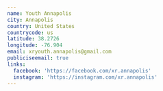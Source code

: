 ```yaml
---
name: Youth Annapolis
city: Annapolis
country: United States
countrycode: us
latitude: 38.2726
longitude: -76.904
email: xryouth.annapolis@gmail.com
publiciseemail: true
links:
  facebook: 'https://facebook.com/xr.annapolis'
  instagram: 'https://instagram.com/xr.annapolis'
---
```


